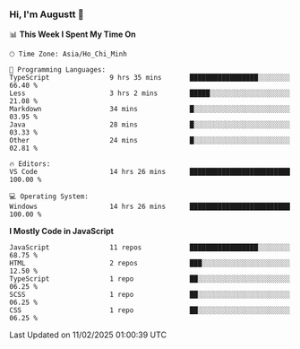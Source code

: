 ### Hi, I'm Augustt 👋

<!--START_SECTION:waka-->
📊 **This Week I Spent My Time On** 

```text
🕑︎ Time Zone: Asia/Ho_Chi_Minh

💬 Programming Languages: 
TypeScript               9 hrs 35 mins       █████████████████░░░░░░░░   66.40 % 
Less                     3 hrs 2 mins        █████░░░░░░░░░░░░░░░░░░░░   21.08 % 
Markdown                 34 mins             █░░░░░░░░░░░░░░░░░░░░░░░░   03.95 % 
Java                     28 mins             █░░░░░░░░░░░░░░░░░░░░░░░░   03.33 % 
Other                    24 mins             █░░░░░░░░░░░░░░░░░░░░░░░░   02.81 % 

🔥 Editors: 
VS Code                  14 hrs 26 mins      █████████████████████████   100.00 % 

💻 Operating System: 
Windows                  14 hrs 26 mins      █████████████████████████   100.00 % 
```

**I Mostly Code in JavaScript** 

```text
JavaScript               11 repos            █████████████████░░░░░░░░   68.75 % 
HTML                     2 repos             ███░░░░░░░░░░░░░░░░░░░░░░   12.50 % 
TypeScript               1 repo              ██░░░░░░░░░░░░░░░░░░░░░░░   06.25 % 
SCSS                     1 repo              ██░░░░░░░░░░░░░░░░░░░░░░░   06.25 % 
CSS                      1 repo              ██░░░░░░░░░░░░░░░░░░░░░░░   06.25 % 
```




 Last Updated on 11/02/2025 01:00:39 UTC
<!--END_SECTION:waka-->
